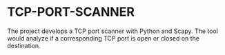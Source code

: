 # TCP-PORT-SCANNER
The project develops a TCP port scanner with Python and Scapy. The tool would analyze if a corresponding TCP port is open or closed on the destination.

